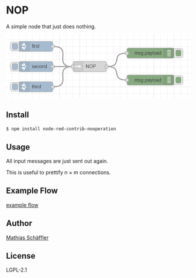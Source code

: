# NOP

A simple node that just does nothing.

![image of example flow](examples/NOP-example.png)

## Install

```
$ npm install node-red-contrib-nooperation
```

## Usage

All input messages are just sent out again.

This is useful to prettify n &times; m connections.

## Example Flow

[example flow](examples/NOP-example.json)

## Author

[Mathias Schäffler](https://github.com/m-schaeffler)

## License

LGPL-2.1
